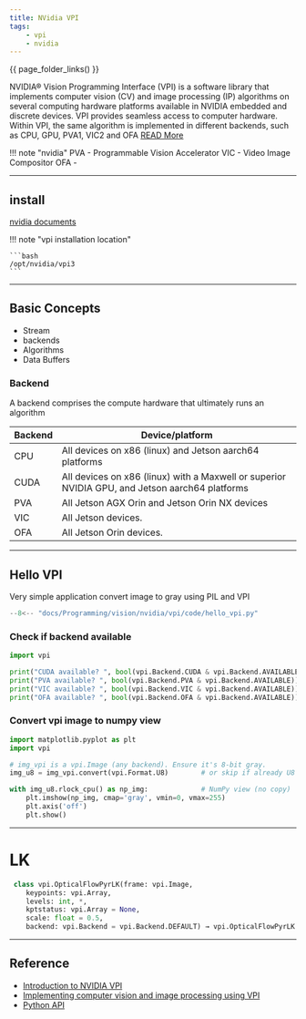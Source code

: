 ```yaml
---
title: NVidia VPI
tags:
    - vpi
    - nvidia
---
```


{{ page_folder_links() }}

NVIDIA® Vision Programming Interface (VPI) is a software library that implements computer vision (CV) and image processing (IP) algorithms on several computing hardware platforms available in NVIDIA embedded and discrete devices.
VPI provides seamless access to computer hardware. 
Within VPI, the same algorithm is implemented in different backends, such as CPU, GPU, PVA1, VIC2 and OFA
[READ More](https://docs.nvidia.com/vpi/index.html)

!!! note "nvidia"
    PVA - Programmable Vision Accelerator 
    VIC - Video Image Compositor 
    OFA -  


     
---

## install
[nvidia documents](https://docs.nvidia.com/vpi/installation.html)

!!! note "vpi installation location"

    ```bash
    /opt/nvidia/vpi3
    ```

---

## Basic Concepts
- Stream
- backends
- Algorithms
- Data Buffers


### Backend
A backend comprises the compute hardware that ultimately runs an algorithm

| Backend | Device/platform                                                |
|---------|---------------------------------------------------------------|
| CPU     | All devices on x86 (linux) and Jetson aarch64 platforms       |
| CUDA	  | All devices on x86 (linux) with a Maxwell or superior NVIDIA GPU, and Jetson aarch64 platforms |
| PVA	  | All Jetson AGX Orin and Jetson Orin NX devices |
| VIC	  | All Jetson devices. |
| OFA	  | All Jetson Orin devices.  |

---

## Hello VPI
Very simple application
convert image to gray using PIL and VPI

```python
--8<-- "docs/Programming/vision/nvidia/vpi/code/hello_vpi.py"
```
     
### Check if backend available

```python
import vpi

print("CUDA available? ", bool(vpi.Backend.CUDA & vpi.Backend.AVAILABLE))
print("PVA available? ", bool(vpi.Backend.PVA & vpi.Backend.AVAILABLE))
print("VIC available? ", bool(vpi.Backend.VIC & vpi.Backend.AVAILABLE))
print("OFA available? ", bool(vpi.Backend.OFA & vpi.Backend.AVAILABLE))
```


### Convert vpi image to numpy view
     
```python title="vpi to numpy view "
import matplotlib.pyplot as plt
import vpi

# img_vpi is a vpi.Image (any backend). Ensure it's 8-bit gray.
img_u8 = img_vpi.convert(vpi.Format.U8)        # or skip if already U8

with img_u8.rlock_cpu() as np_img:             # NumPy view (no copy)
    plt.imshow(np_img, cmap='gray', vmin=0, vmax=255)
    plt.axis('off')
    plt.show()

```


---

# LK

```python
 class vpi.OpticalFlowPyrLK(frame: vpi.Image, 
    keypoints: vpi.Array, 
    levels: int, *, 
    kptstatus: vpi.Array = None, 
    scale: float = 0.5, 
    backend: vpi.Backend = vpi.Backend.DEFAULT) → vpi.OpticalFlowPyrLK
```



---

## Reference
- [Introduction to NVIDIA VPI](https://youtu.be/6-FhpfwBpXk)
- [Implementing computer vision and image processing using VPI](https://info.nvidia.com/rs/156-OFN-742/images/Webinar_PDF-Implementing_computer_vision_image_processing_solutions_with_VPI.pdf)
- [Python API](https://docs.nvidia.com/vpi/python/index.html)